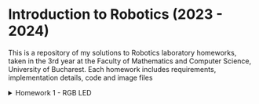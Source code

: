 # Introduction to Robotics (2023 - 2024)

This is a repository of my solutions to Robotics laboratory homeworks, taken in the 3rd year at the Faculty of Mathematics and Computer Science, University of Bucharest. Each homework includes requirements, implementation details, code and image files

<details>
  <summary>  
  Homework 1 - RGB LED
  </summary>
  
  ## RGB LED with 3 potentiometers
  ### Components:
  * 1 RGB LED
  * 3 potentiometers
  * 1 resistor and wires as needed
  ### Technical Task:
  * Use a separate potentiometer for controlling each color of the RGB LED: Red, Green, and Blue. This control must leverage digital electronics. Specifically, you need to read the potentiometer’s value with Arduino and then write a mapped value to the LED pins.
### Photo:
![](https://github.com/Moarcas/IntroductionToRobotics/blob/master/Homework1/homework1.jpg)

### Video:
![](https://youtube.com/shorts/LmKkNPQ6G3c?feature=share)
</details>
